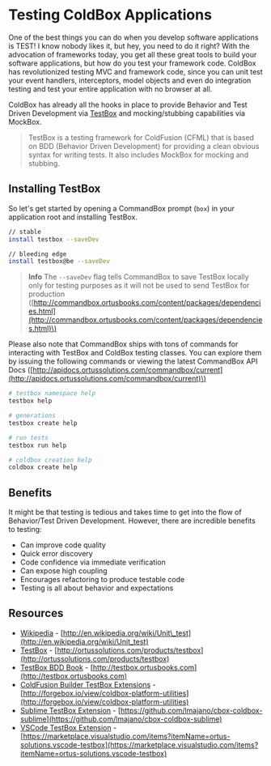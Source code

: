 # Testing ColdBox Applications

One of the best things you can do when you develop software applications is TEST! I know nobody likes it, but hey, you need to do it right? With the advocation of frameworks today, you get all these great tools to build your software applications, but how do you test your framework code. ColdBox has revolutionized testing MVC and framework code, since you can unit test your event handlers, interceptors, model objects and even do integration testing and test your entire application with no browser at all.

ColdBox has already all the hooks in place to provide Behavior and Test Driven Development via [TestBox](http://www.ortussolutions.com/products/testbox) and mocking/stubbing capabilities via MockBox.

> TestBox is a testing framework for ColdFusion \(CFML\) that is based on BDD \(Behavior Driven Development\) for providing a clean obvious syntax for writing tests. It also includes MockBox for mocking and stubbing.

## Installing TestBox

So let's get started by opening a CommandBox prompt \(`box`\) in your application root and installing TestBox.

```bash
// stable
install testbox --saveDev

// bleeding edge
install testbox@be --saveDev
```

> **Info** The `--saveDev` flag tells CommandBox to save TestBox locally only for testing purposes as it will not be used to send TestBox for production \([http://commandbox.ortusbooks.com/content/packages/dependencies.html](http://commandbox.ortusbooks.com/content/packages/dependencies.html)\)

Please also note that CommandBox ships with tons of commands for interacting with TestBox and ColdBox testing classes. You can explore them by issuing the following commands or viewing the latest CommandBox API Docs \([http://apidocs.ortussolutions.com/commandbox/current](http://apidocs.ortussolutions.com/commandbox/current)\)

```bash
# testbox namespace help
testbox help

# generations
testbox create help

# run tests
testbox run help

# coldbox creation help
coldbox create help
```

## Benefits

It might be that testing is tedious and takes time to get into the flow of Behavior/Test Driven Development. However, there are incredible benefits to testing:

* Can improve code quality
* Quick error discovery
* Code confidence via immediate verification
* Can expose high coupling
* Encourages refactoring to produce testable code
* Testing is all about behavior and expectations

## Resources

* [Wikipedia](http://en.wikipedia.org/wiki/Unit_test) - [http://en.wikipedia.org/wiki/Unit\_test](http://en.wikipedia.org/wiki/Unit_test)
* [TestBox](http://ortussolutions.com/products/testbox) - [http://ortussolutions.com/products/testbox](http://ortussolutions.com/products/testbox)
* [TestBox BDD Book](http://testbox.ortusbooks.com) - [http://testbox.ortusbooks.com](http://testbox.ortusbooks.com)
* [ColdFusion Builder TestBox Extensions](http://forgebox.io/view/coldbox-platform-utilities) - [http://forgebox.io/view/coldbox-platform-utilities](http://forgebox.io/view/coldbox-platform-utilities)
* [Sublime TestBox Extension](https://github.com/lmajano/cbox-coldbox-sublime) - [https://github.com/lmajano/cbox-coldbox-sublime](https://github.com/lmajano/cbox-coldbox-sublime)
* [VSCode TestBox Extension](https://marketplace.visualstudio.com/items?itemName=ortus-solutions.vscode-testbox) - [https://marketplace.visualstudio.com/items?itemName=ortus-solutions.vscode-testbox](https://marketplace.visualstudio.com/items?itemName=ortus-solutions.vscode-testbox)

